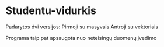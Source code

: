 # Studentu-vidurkis

Padarytos dvi versijos:
Pirmoji su masyvais
Antroji su vektoriais

Programa taip pat apsaugota nuo neteisingų duomenų įvedimo
